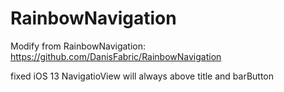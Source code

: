 # RainbowNavigation

Modify from RainbowNavigation: https://github.com/DanisFabric/RainbowNavigation

fixed iOS 13 NavigatioView will always above title and barButton
